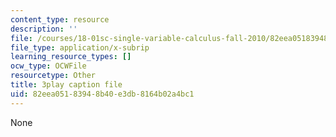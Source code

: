 ```yaml
---
content_type: resource
description: ''
file: /courses/18-01sc-single-variable-calculus-fall-2010/82eea05183948b40e3db8164b02a4bc1_eRCN3daFCmU.srt
file_type: application/x-subrip
learning_resource_types: []
ocw_type: OCWFile
resourcetype: Other
title: 3play caption file
uid: 82eea051-8394-8b40-e3db-8164b02a4bc1
---
```

None

